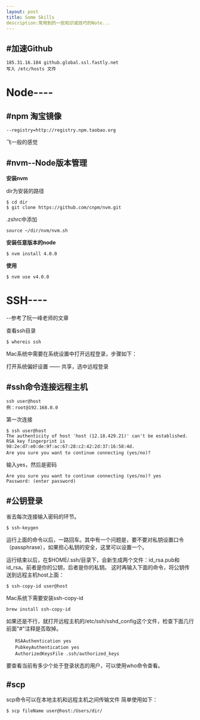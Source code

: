 ```yaml
---
layout: post
title: Some Skills
description:常用到的一些知识或技巧的Note...
---
```


## #加速Github

    185.31.16.184 github.global.ssl.fastly.net
    写入 /etc/hosts 文件
    
# Node----    
## #npm 淘宝镜像
    --registry=http://registry.npm.taobao.org
    
飞一般的感觉
## #nvm--Node版本管理


**安装nvm**

dir为安装的路径

	$ cd dir
	$ git clone https://github.com/cnpm/nvm.git

.zshrc中添加

	source ~/dir/nvm/nvm.sh
	
**安装任意版本的node**

	$ nvm install 4.0.0
	
**使用**

	$ nvm use v4.0.0

# SSH----
--参考了阮一峰老师的文章

查看ssh目录

	$ whereis ssh


Mac系统中需要在系统设置中打开远程登录，步骤如下：

打开系统偏好设置 —— 共享，选中远程登录

## #ssh命令连接远程主机
	ssh user@host
	例：root@192.168.0.0
	
第一次连接


	$ ssh user@host
	The authenticity of host 'host (12.18.429.21)' can't be established.
	RSA key fingerprint is 98:2e:d7:e0:de:9f:ac:67:28:c2:42:2d:37:16:58:4d.
	Are you sure you want to continue connecting (yes/no)?　　

输入yes，然后是密码

	Are you sure you want to continue connecting (yes/no)? yes
	Password: (enter password)
		
## #公钥登录
省去每次连接输入密码的环节。

	$ ssh-keygen
		

运行上面的命令以后，一路回车。其中有一个问题是，要不要对私钥设置口令（passphrase），如果担心私钥的安全，这里可以设置一个。

运行结束以后，在$HOME/.ssh/目录下，会新生成两个文件：id_rsa.pub和id_rsa。前者是你的公钥，后者是你的私钥。
这时再输入下面的命令，将公钥传送到远程主机host上面：
	
	$ ssh-copy-id user@host

Mac系统下需要安装ssh-copy-id

	brew install ssh-copy-id
			

如果还是不行，就打开远程主机的/etc/ssh/sshd_config这个文件，检查下面几行前面"#"注释是否取掉。
	
	　　RSAAuthentication yes
	　　PubkeyAuthentication yes
	　　AuthorizedKeysFile .ssh/authorized_keys	　　	　　

要查看当前有多少个处于登录状态的用户，可以使用who命令查看。

## #scp				
scp命令可以在本地主机和远程主机之间传输文件
简单使用如下：

	$ scp fileName user@host:/Users/dir/